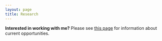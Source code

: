 ```yaml
---
layout: page
title: Research
---
```



**Interested in working with me?** Please see [this page](./opportunities.html) for information about current opportunities.
